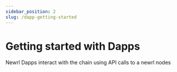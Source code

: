```yaml
---
sidebar_position: 2
slug: /dapp-getting-started
---
```


# Getting started with Dapps

Newrl Dapps interact with the chain using API calls to a newrl nodes